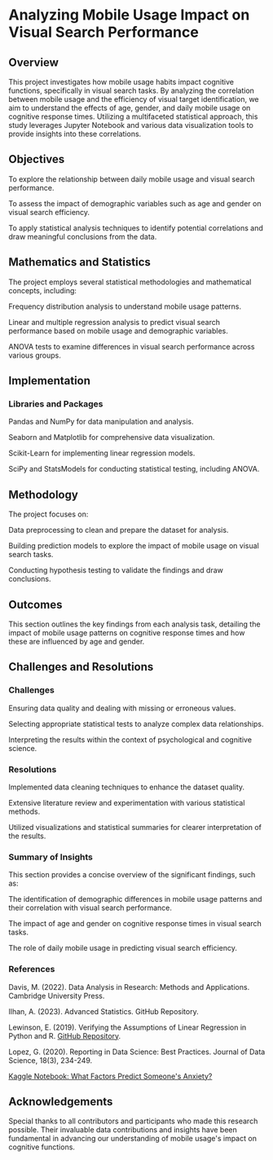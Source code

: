 # Analyzing Mobile Usage Impact on Visual Search Performance

## Overview

This project investigates how mobile usage habits impact cognitive functions, specifically in visual search tasks. By analyzing the correlation between mobile usage and the efficiency of visual target identification, we aim to understand the effects of age, gender, and daily mobile usage on cognitive response times. Utilizing a multifaceted statistical approach, this study leverages Jupyter Notebook and various data visualization tools to provide insights into these correlations.

## Objectives

To explore the relationship between daily mobile usage and visual search performance.

To assess the impact of demographic variables such as age and gender on visual search efficiency.

To apply statistical analysis techniques to identify potential correlations and draw meaningful conclusions from the data.

## Mathematics and Statistics

The project employs several statistical methodologies and mathematical concepts, including:

Frequency distribution analysis to understand mobile usage patterns.

Linear and multiple regression analysis to predict visual search performance based on mobile usage and demographic variables.

ANOVA tests to examine differences in visual search performance across various groups.

## Implementation

### Libraries and Packages

Pandas and NumPy for data manipulation and analysis.

Seaborn and Matplotlib for comprehensive data visualization.

Scikit-Learn for implementing linear regression models.

SciPy and StatsModels for conducting statistical testing, including ANOVA.

## Methodology

The project focuses on:

Data preprocessing to clean and prepare the dataset for analysis.

Building prediction models to explore the impact of mobile usage on visual search tasks.

Conducting hypothesis testing to validate the findings and draw conclusions.

## Outcomes

This section outlines the key findings from each analysis task, detailing the impact of mobile usage patterns on cognitive response times and how these are influenced by age and gender.

## Challenges and Resolutions

### Challenges

Ensuring data quality and dealing with missing or erroneous values.

Selecting appropriate statistical tests to analyze complex data relationships.

Interpreting the results within the context of psychological and cognitive science.

### Resolutions

Implemented data cleaning techniques to enhance the dataset quality.

Extensive literature review and experimentation with various statistical methods.

Utilized visualizations and statistical summaries for clearer interpretation of the results.

### Summary of Insights

This section provides a concise overview of the significant findings, such as:

The identification of demographic differences in mobile usage patterns and their correlation with visual search performance.

The impact of age and gender on cognitive response times in visual search tasks.

The role of daily mobile usage in predicting visual search efficiency.

### References

Davis, M. (2022). Data Analysis in Research: Methods and Applications. Cambridge University Press.

Ilhan, A. (2023). Advanced Statistics. GitHub Repository.

Lewinson, E. (2019). Verifying the Assumptions of Linear Regression in Python and R. [GitHub Repository](https://github.com/erykml/medium_articles/blob/fa0f32b140f844275f52f06ac6666aa8f45173f8/Statistics/linear_regression_assumptions.ipynb).

Lopez, G. (2020). Reporting in Data Science: Best Practices. Journal of Data Science, 18(3), 234-249.

[Kaggle Notebook: What Factors Predict Someone's Anxiety?](https://www.kaggle.com/code/davidleeee/what-factors-predicts-someone-s-anxiety/notebook#Visualizing-Survey-Result-Difference-Between-Each-Class-For-Each-Category)

## Acknowledgements

Special thanks to all contributors and participants who made this research possible. Their invaluable data contributions and insights have been fundamental in advancing our understanding of mobile usage's impact on cognitive functions.
